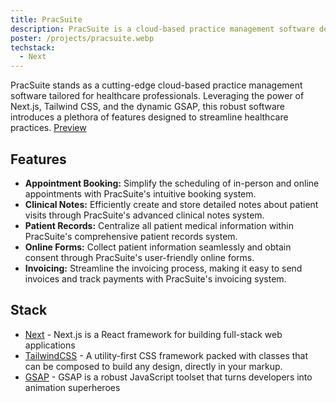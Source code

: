 ```yaml
---
title: PracSuite
description: PracSuite is a cloud-based practice management software designed for healthcare professionals. Built using Next.js, Tailwind CSS, and GSAP, this comprehensive software offers a wide range of features to streamline healthcare practices. It includes appointment booking, clinical notes, patient record management, online forms, and invoicing capabilities. PracSuite aims to enhance the efficiency and productivity of healthcare professionals while providing an improved experience for their patients.
poster: /projects/pracsuite.webp
techstack:
  - Next
---
```


PracSuite stands as a cutting-edge cloud-based practice management software tailored for healthcare professionals. Leveraging the power of Next.js, Tailwind CSS, and the dynamic GSAP, this robust software introduces a plethora of features designed to streamline healthcare practices.
[Preview](https://pracsuite.com)

## Features

- **Appointment Booking:** Simplify the scheduling of in-person and online appointments with PracSuite's intuitive booking system.
- **Clinical Notes:** Efficiently create and store detailed notes about patient visits through PracSuite's advanced clinical notes system.
- **Patient Records:** Centralize all patient medical information within PracSuite's comprehensive patient records system.
- **Online Forms:** Collect patient information seamlessly and obtain consent through PracSuite's user-friendly online forms.
- **Invoicing:** Streamline the invoicing process, making it easy to send invoices and track payments with PracSuite's invoicing system.

## Stack

- [Next](https://nextjs.org) - Next.js is a React framework for building full-stack web applications
- [TailwindCSS](https://tailwindcss.com) - A utility-first CSS framework packed with classes that can be composed to build any design, directly in your markup.
- [GSAP](https://greensock.com/gsap/) - GSAP is a robust JavaScript toolset that turns developers into animation superheroes
